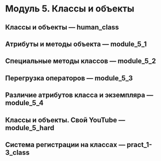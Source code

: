 # Модуль 5. Классы и объекты  
## Классы и объекты — human_class  
## Атрибуты и методы объекта — module_5_1  
## Специальные методы классов — module_5_2  
## Перегрузка операторов — module_5_3  
## Различие атрибутов класса и экземпляра — module_5_4  
## Классы и объекты. Свой YouTube — module_5_hard  
## Система регистрации на классах — pract_1-3_class  
